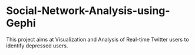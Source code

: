 # Social-Network-Analysis-using-Gephi
This project aims at Visualization and Analysis of Real-time Twitter users to identify depressed users.
